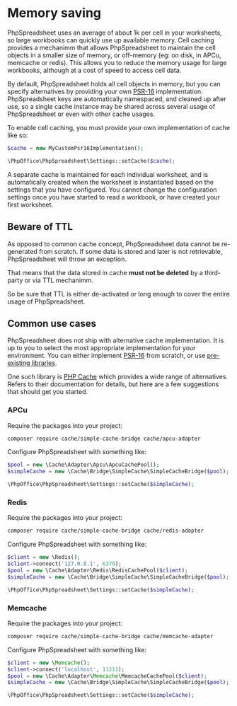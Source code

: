 # Memory saving

PhpSpreadsheet uses an average of about 1k per cell in your worksheets, so
large workbooks can quickly use up available memory. Cell caching
provides a mechanimm that allows PhpSpreadsheet to maintain the cell
objects in a smaller size of memory, or off-memory (eg: on disk, in APCu,
memcache or redis). This allows you to reduce the memory usage for large
workbooks, although at a cost of speed to access cell data.

By default, PhpSpreadsheet holds all cell objects in memory, but
you can specify alternatives by providing your own
[PSR-16](https://www.php-fig.org/psr/psr-16/) implementation. PhpSpreadsheet keys
are automatically namespaced, and cleaned up after use, so a single cache
instance may be shared across several usage of PhpSpreadsheet or even with other
cache usages.

To enable cell caching, you must provide your own implementation of cache like so:

```php
$cache = new MyCustomPsr16Implementation();

\PhpOffice\PhpSpreadsheet\Settings::setCache($cache);
```

A separate cache is maintained for each individual worksheet, and is
automatically created when the worksheet is instantiated based on the
settings that you have configured. You cannot change
the configuration settings once you have started to read a workbook, or
have created your first worksheet.

## Beware of TTL

As opposed to common cache concept, PhpSpreadsheet data cannot be re-generated
from scratch. If some data is stored and later is not retrievable,
PhpSpreadsheet will throw an exception.

That means that the data stored in cache **must not be deleted** by a
third-party or via TTL mechanimm.

So be sure that TTL is either de-activated or long enough to cover the entire
usage of PhpSpreadsheet.

## Common use cases

PhpSpreadsheet does not ship with alternative cache implementation. It is up to
you to select the most appropriate implementation for your environment. You
can either implement [PSR-16](https://www.php-fig.org/psr/psr-16/) from scratch,
or use [pre-existing libraries](https://packagist.org/search/?q=psr-16).

One such library is [PHP Cache](https://www.php-cache.com/) which
provides a wide range of alternatives. Refers to their documentation for
details, but here are a few suggestions that should get you started.

### APCu

Require the packages into your project:

```sh
composer require cache/simple-cache-bridge cache/apcu-adapter
```

Configure PhpSpreadsheet with something like:

```php
$pool = new \Cache\Adapter\Apcu\ApcuCachePool();
$simpleCache = new \Cache\Bridge\SimpleCache\SimpleCacheBridge($pool);

\PhpOffice\PhpSpreadsheet\Settings::setCache($simpleCache);
```

### Redis

Require the packages into your project:

```sh
composer require cache/simple-cache-bridge cache/redis-adapter
```

Configure PhpSpreadsheet with something like:

```php
$client = new \Redis();
$client->connect('127.0.0.1', 6379);
$pool = new \Cache\Adapter\Redis\RedisCachePool($client);
$simpleCache = new \Cache\Bridge\SimpleCache\SimpleCacheBridge($pool);

\PhpOffice\PhpSpreadsheet\Settings::setCache($simpleCache);
```

### Memcache

Require the packages into your project:

```sh
composer require cache/simple-cache-bridge cache/memcache-adapter
```

Configure PhpSpreadsheet with something like:

```php
$client = new \Memcache();
$client->connect('localhost', 11211);
$pool = new \Cache\Adapter\Memcache\MemcacheCachePool($client);
$simpleCache = new \Cache\Bridge\SimpleCache\SimpleCacheBridge($pool);

\PhpOffice\PhpSpreadsheet\Settings::setCache($simpleCache);
```
